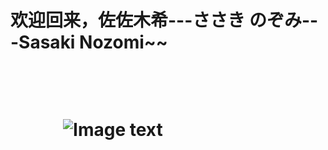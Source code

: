 <h1>欢迎回来，佐佐木希---ささき のぞみ---Sasaki Nozomi~~ <h1><br>  

　　　![Image text](https://artavrillavigne.github.io/img/sasaki.jpg?raw=true)
